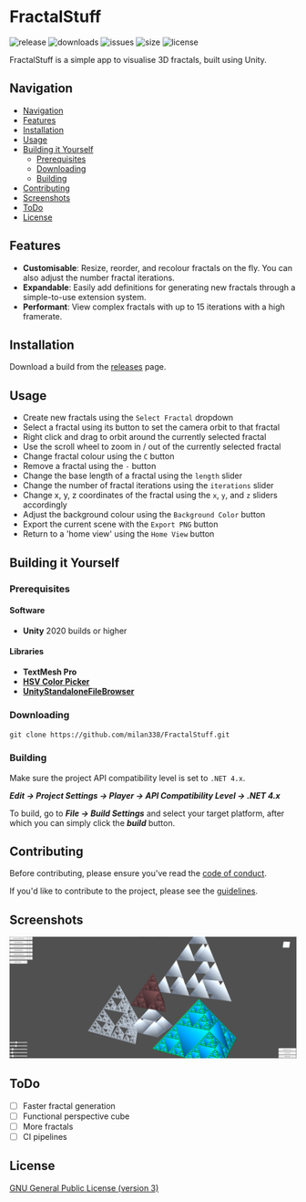 # FractalStuff

![release](https://img.shields.io/github/v/release/milan338/FractalStuff?include_prereleases&style=flat-square)
![downloads](https://img.shields.io/github/downloads/milan338/FractalStuff/total?style=flat-square)
![issues](https://img.shields.io/github/issues/milan338/FractalStuff?style=flat-square)
![size](https://img.shields.io/github/repo-size/milan338/FractalStuff?style=flat-square)
![license](https://img.shields.io/github/license/milan338/FractalStuff?style=flat-square)

FractalStuff is a simple app to visualise 3D fractals, built using Unity.

## Navigation

- [Navigation](#navigation)
- [Features](#features)
- [Installation](#installation)
- [Usage](#usage)
- [Building it Yourself](#building-it-yourself)
  - [Prerequisites](#prerequisites)
  - [Downloading](#downloading)
  - [Building](#building)
- [Contributing](#contributing)
- [Screenshots](#screenshots)
- [ToDo](#todo)
- [License](#license)

## Features

- **Customisable**: Resize, reorder, and recolour fractals on the fly. You can also adjust the number fractal iterations.
- **Expandable**: Easily add definitions for generating new fractals through a simple-to-use extension system.
- **Performant**: View complex fractals with up to 15 iterations with a high framerate.

## Installation

Download a build from the [releases](https://github.com/milan338/FractalStuff/releases) page.

## Usage

 - Create new fractals using the `Select Fractal` dropdown
 - Select a fractal using its button to set the camera orbit to that fractal
 - Right click and drag to orbit around the currently selected fractal
 - Use the scroll wheel to zoom in / out of the currently selected fractal
 - Change fractal colour using the `C` button
 - Remove a fractal using the `-` button
 - Change the base length of a fractal using the `length` slider
 - Change the number of fractal iterations using the `iterations` slider
 - Change x, y, z coordinates of the fractal using the `x`, `y`, and `z` sliders accordingly
 - Adjust the background colour using the `Background Color` button
 - Export the current scene with the `Export PNG` button
 - Return to a 'home view' using the `Home View` button

## Building it Yourself

### Prerequisites

#### Software

- **Unity** 2020 builds or higher

#### Libraries

- **TextMesh Pro**
- [**HSV Color Picker**](https://github.com/judah4/HSV-Color-Picker-Unity)
- [**UnityStandaloneFileBrowser**](https://github.com/gkngkc/UnityStandaloneFileBrowser)

### Downloading

```
git clone https://github.com/milan338/FractalStuff.git
```
### Building

Make sure the project API compatibility level is set to `.NET 4.x`.

***Edit → Project Settings → Player → API Compatibility Level → .NET 4.x***

To build, go to ***File → Build Settings*** and select your target platform, after which you can simply click the ***build*** button.

## Contributing

Before contributing, please ensure you've read the [code of conduct](CODE_OF_CONDUCT.md).

If you'd like to contribute to the project, please see the [guidelines](CONTRIBUTING.md).

## Screenshots

![main](/Images/screenshot_main.png)

## ToDo

- [ ] Faster fractal generation
- [ ] Functional perspective cube
- [ ] More fractals
- [ ] CI pipelines

## License

[GNU General Public License (version 3)](LICENSE)
